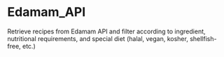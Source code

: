 # Edamam_API
Retrieve recipes from Edamam API and filter according to ingredient, nutritional requirements, and special diet (halal, vegan, kosher, shellfish-free, etc.)
